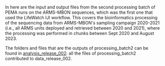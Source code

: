 In here are the input and output files from the second processing batch of PEMA runs on the ARMS-MBON sequences, which was the first one that used the LifeWatch IJI workflow. This covers the bioinformatics processing of the sequencing data from ARMS-MBON's sampling campaign 2020-2021 (i.e., all ARMS units deployed and retrieved between 2020 and 2021), where the processing was performed in chunks between Sept 2020 and August 2023.

The folders and files that are the outputs of processing_batch2 can be found in [analysis_release_002](https://github.com/arms-mbon/analysis_release_002/tree/main): all the files of processing_batch2 contributed to data_release_002. 

